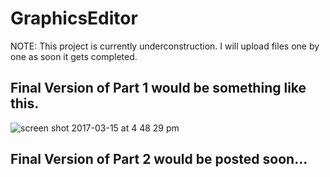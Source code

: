 # GraphicsEditor

NOTE: This project is currently underconstruction. I will upload files one by one as soon it gets completed.

## Final Version of Part 1 would be something like this.

![screen shot 2017-03-15 at 4 48 29 pm](https://cloud.githubusercontent.com/assets/11382116/23975649/4fc7d27a-099f-11e7-931d-f222bd7b3785.png)

## Final Version of Part 2 would be posted soon...
